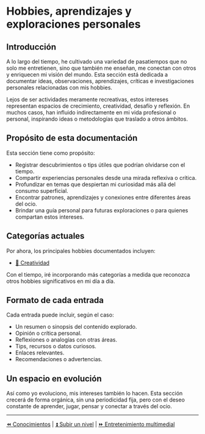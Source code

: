 # Hobbies, aprendizajes y exploraciones personales

## Introducción

A lo largo del tiempo, he cultivado una variedad de pasatiempos que no solo me entretienen, sino que también me enseñan, me conectan con otros y enriquecen mi visión del mundo. Esta sección está dedicada a documentar ideas, observaciones, aprendizajes, críticas e investigaciones personales relacionadas con mis hobbies.

Lejos de ser actividades meramente recreativas, estos intereses representan espacios de crecimiento, creatividad, desafío y reflexión. En muchos casos, han influido indirectamente en mi vida profesional o personal, inspirando ideas o metodologías que traslado a otros ámbitos.

## Propósito de esta documentación

Esta sección tiene como propósito:

- Registrar descubrimientos o tips útiles que podrían olvidarse con el tiempo.
- Compartir experiencias personales desde una mirada reflexiva o crítica.
- Profundizar en temas que despiertan mi curiosidad más allá del consumo superficial.
- Encontrar patrones, aprendizajes y conexiones entre diferentes áreas del ocio.
- Brindar una guía personal para futuras exploraciones o para quienes compartan estos intereses.

## Categorías actuales

Por ahora, los principales hobbies documentados incluyen:

<!-- - [📽️ Entretenimiento multimedial](./multimedia/README.md) -->
<!-- - [🕹️ Interactividad lúdica](./interactividad/README.md) -->
<!-- - [💪 Cuerpo y mente](./cuerpo/README.md) -->
- [🎨 Creatividad](./creatividad/README.md)
<!-- - [🔍 Exploración](./exploración/README.md) -->

Con el tiempo, iré incorporando más categorías a medida que reconozca otros hobbies significativos en mi día a día.

## Formato de cada entrada

Cada entrada puede incluir, según el caso:

- Un resumen o sinopsis del contenido explorado.
- Opinión o crítica personal.
- Reflexiones o analogías con otras áreas.
- Tips, recursos o datos curiosos.
- Enlaces relevantes.
- Recomendaciones o advertencias.

## Un espacio en evolución

Así como yo evoluciono, mis intereses también lo hacen. Esta sección crecerá de forma orgánica, sin una periodicidad fija, pero con el deseo constante de aprender, jugar, pensar y conectar a través del ocio.

---

[⏪ Conocimientos](/skills/README.md) | [⏫ Subir un nivel](/README.md) | [⏩ Entretenimiento multimedial](./multimedia/README.md)
